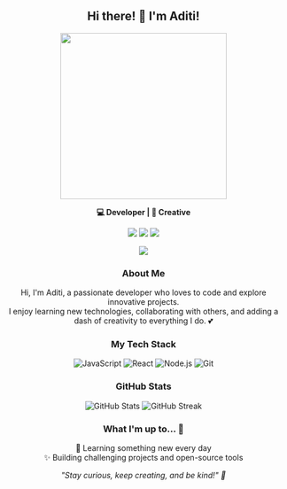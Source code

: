 <!-- Header with Greeting -->
<h2 align="center"> Hi there! 👋 I'm Aditi! </h2>
<p align="center">
  <img src="https://media.giphy.com/media/3o7aCTPPm4OHfRLSH6/giphy.gif" width="300"/>
</p>

<!-- Cute Self-Introduction -->
<p align="center">
  <b>💻 Developer | 🌸 Creative </b>
</p>

<!-- Social Media Badges -->
<p align="center">
  <a href="https://twitter.com/yourusername"><img src="https://img.shields.io/badge/Twitter-%231DA1F2.svg?style=for-the-badge&logo=Twitter&logoColor=white"/></a>
  <a href="https://linkedin.com/in/yourusername"><img src="https://img.shields.io/badge/LinkedIn-%230077B5.svg?style=for-the-badge&logo=linkedin&logoColor=white"/></a>
  <a href="https://yourwebsite.com"><img src="https://img.shields.io/badge/Website-%231572B6.svg?style=for-the-badge&logo=Google%20Chrome&logoColor=white"/></a>
</p>

<!-- Animated Typing Intro -->
<p align="center">
  <img src="https://readme-typing-svg.herokuapp.com?font=Fira+Code&size=25&pause=2000&center=true&vCenter=true&width=600&lines=Welcome+to+my+profile!+✨;I'm+a+Passionate+Developer+🌱;">
</p>

<!-- About Me Section -->
<h3 align="center"> About Me </h3>
<p align="center">
  Hi, I'm Aditi, a passionate developer who loves to code and explore innovative projects. <br>
  I enjoy learning new technologies, collaborating with others, and adding a dash of creativity to everything I do. 💕
</p>

<!-- Tech Stack Section -->
<h3 align="center"> My Tech Stack </h3>
<p align="center">
  <img src="https://img.shields.io/badge/JavaScript-%23323330.svg?style=for-the-badge&logo=javascript&logoColor=%23F7DF1E" alt="JavaScript"/>
  <img src="https://img.shields.io/badge/React-%2320232a.svg?style=for-the-badge&logo=react&logoColor=%2361DAFB" alt="React"/>
  <img src="https://img.shields.io/badge/Node.js-%23339933.svg?style=for-the-badge&logo=nodedotjs&logoColor=white" alt="Node.js"/>
  <img src="https://img.shields.io/badge/Git-%23F05032.svg?style=for-the-badge&logo=git&logoColor=white" alt="Git"/>
  <!-- Add more as needed -->
</p>

<!-- Fun Stats Section -->
<h3 align="center"> GitHub Stats </h3>
<p align="center">
  <img src="https://github-readme-stats.vercel.app/api?username=yourusername&show_icons=true&theme=tokyonight" alt="GitHub Stats" />
  <img src="https://github-readme-streak-stats.herokuapp.com/?user=yourusername&theme=tokyonight" alt="GitHub Streak" />
</p>

<!-- Custom Cute Section -->
<h3 align="center"> What I'm up to... 🐾 </h3>
<p align="center">
  🌱 Learning something new every day <br>
  ✨ Building challenging projects and open-source tools <br>
</p>

<!-- Footer with Quotes -->
<p align="center">
  <i>"Stay curious, keep creating, and be kind!" 🌟</i>
</p>

<!--
**aditi-pai04/aditi-pai04** is a ✨ _special_ ✨ repository because its `README.md` (this file) appears on your GitHub profile.

Here are some ideas to get you started:

- 🔭 I’m currently working on ...
- 🌱 I’m currently learning ...
- 👯 I’m looking to collaborate on ...
- 🤔 I’m looking for help with ...
- 💬 Ask me about ...
- 📫 How to reach me: ...
- 😄 Pronouns: ...
- ⚡ Fun fact: ...
-->
